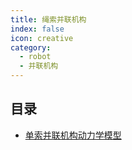 ```yaml
---
title: 绳索并联机构
index: false
icon: creative
category:
  - robot
  - 并联机构
---
```


 ## 目录
- [单索并联机构动力学模型](单索并联机构动力学模型.md)
